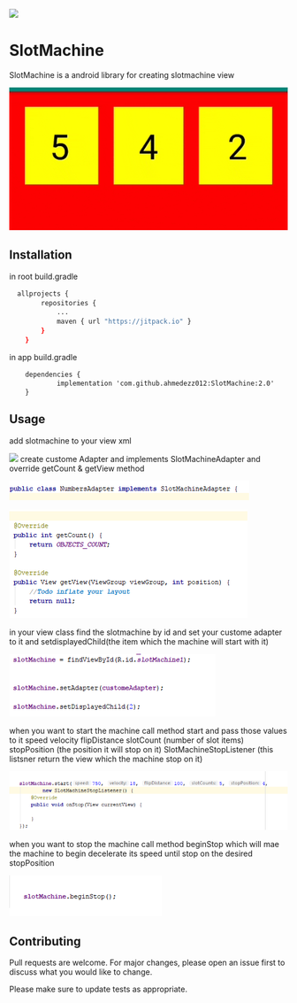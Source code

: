 [![](https://jitpack.io/v/ahmedezz012/SlotMachine.svg)](https://jitpack.io/#ahmedezz012/SlotMachine)

# SlotMachine




SlotMachine is a android library for creating slotmachine view

![](images/machine.gif)

## Installation

in root build.gradle
```bash
  allprojects {
		repositories {
			...
			maven { url "https://jitpack.io" }
		}
	}
```
in app build.gradle
```bash2
	dependencies {
	        implementation 'com.github.ahmedezz012:SlotMachine:2.0'
	}
```

## Usage


add slotmachine to your view xml 

![](images/1.gif)
create custome Adapter and implements SlotMachineAdapter and override getCount & getView method

![](images/2.png)

![](images/3.png)

in your view class 
find the slotmachine by id and set your custome adapter to it 
and setdisplayedChild(the item which the machine will start with it)

![](images/4.png)

when you want to start the machine call method start and pass those values to it
speed
velocity
flipDistance
slotCount (number of slot items)
stopPosition (the position it will stop on it)
SlotMachineStopListener (this listsner return the view which the machine stop on it)

![](images/5.png)

when you want to stop the machine call method beginStop which will mae the machine to begin decelerate its speed until stop on the desired stopPosition

![](images/6.png)




## Contributing
Pull requests are welcome. For major changes, please open an issue first to discuss what you would like to change.

Please make sure to update tests as appropriate.